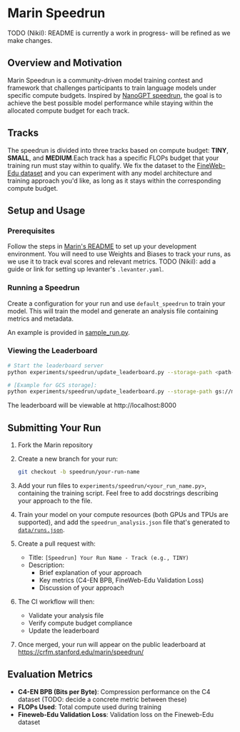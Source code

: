 # Marin Speedrun

TODO (Nikil): README is currently a work in progress- will be refined as we make changes.

## Overview and Motivation

Marin Speedrun is a community-driven model training contest and framework that challenges participants to train language models under specific compute budgets. Inspired by [NanoGPT speedrun](https://github.com/KellerJordan/modded-nanogpt), the goal is to achieve the best possible model performance while staying within the allocated compute budget for each track.

## Tracks

The speedrun is divided into three tracks based on compute budget: **TINY**, **SMALL**, and **MEDIUM**.Each track has a specific FLOPs budget that your training run must stay within to qualify. We fix the dataset to the [FineWeb-Edu dataset](https://huggingface.co/datasets/HuggingFaceFW/fineweb-edu) and you can experiment with any model architecture and training approach you'd like, as long as it stays within the corresponding compute budget.

## Setup and Usage

### Prerequisites
Follow the steps in [Marin's README](../../README.md) to set up your development environment. You will need to use Weights and Biases to track your runs, as we use it to track eval scores and relevant metrics. TODO (Nikil): add a guide or link for setting up levanter's `.levanter.yaml`.

### Running a Speedrun
Create a configuration for your run and use `default_speedrun` to train your model. This will train the model and generate an analysis file containing metrics and metadata.

An example is provided in [sample_run.py](experiments/speedrun/sample_run.py).

### Viewing the Leaderboard

```bash
# Start the leaderboard server
python experiments/speedrun/update_leaderboard.py --storage-path <path-to-run-directory>

# [Example for GCS storage]:
python experiments/speedrun/update_leaderboard.py --storage-path gs://marin-us-central2/checkpoints/speedrun
```

The leaderboard will be viewable at http://localhost:8000

## Submitting Your Run

1. Fork the Marin repository

2. Create a new branch for your run:
   ```bash
   git checkout -b speedrun/your-run-name
   ```

3. Add your run files to `experiments/speedrun/<your_run_name.py>`, containing the training script. Feel free to add docstrings describing your approach to the file.

4. Train your model on your compute resources (both GPUs and TPUs are supported), and add the `speedrun_analysis.json` file that's generated to [`data/runs.json`](data/runs.json).

5. Create a pull request with:
   - Title: `[Speedrun] Your Run Name - Track (e.g., TINY)`
   - Description:
     - Brief explanation of your approach
     - Key metrics (C4-EN BPB, FineWeb-Edu Validation Loss)
     - Discussion of your approach

6. The CI workflow will then:
   - Validate your analysis file
   - Verify compute budget compliance
   - Update the leaderboard

7. Once merged, your run will appear on the public leaderboard at https://crfm.stanford.edu/marin/speedrun/

## Evaluation Metrics

- **C4-EN BPB (Bits per Byte)**: Compression performance on the C4 dataset (TODO: decide a concrete metric between these)
- **FLOPs Used**: Total compute used during training
- **Fineweb-Edu Validation Loss**: Validation loss on the Fineweb-Edu dataset
